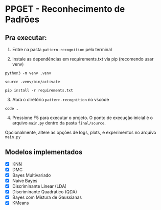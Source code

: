 # PPGET - Reconhecimento de Padrões

## Pra executar:

1. Entre na pasta `pattern-recognition` pelo terminal

2. Instale as dependências em requirements.txt via pip (recomendo usar venv)

`python3 -m venv .venv`

`source .venv/bin/activate`

`pip install -r requirements.txt`

3. Abra o diretório `pattern-recognition` no vscode

`code .`

4. Pressione F5 para executar o projeto. O ponto de execução inicial é o arquivo `main.py` dentro da pasta `final/source`.

Opcionalmente, altere as opções de logs, plots, e experimentos no arquivo `main.py`

## Modelos implementados

- [x] KNN
- [x] DMC
- [x] Bayes Multivariado
- [x] Naive Bayes
- [x] Discriminante Linear (LDA)
- [x] Discriminante Quadrático (QDA)
- [x] Bayes com Mistura de Gaussianas
- [x] KMeans
